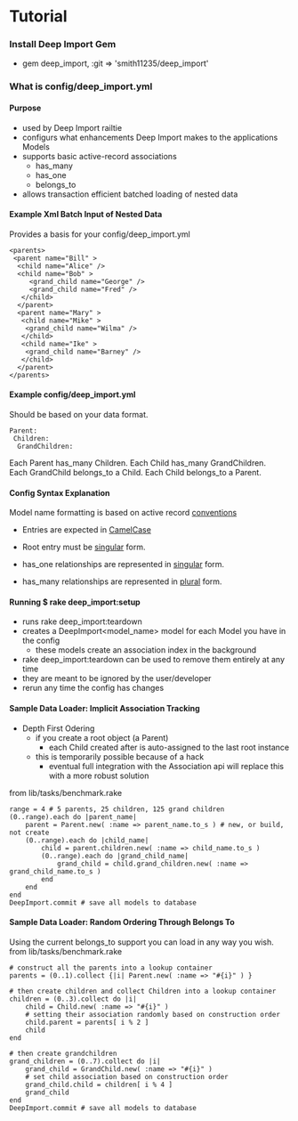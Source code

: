 # Tutorial

### Install Deep Import Gem

- gem deep_import, :git => 'smith11235/deep_import'

### What is config/deep_import.yml

#### Purpose
- used by Deep Import railtie
- configurs what enhancements Deep Import makes to the applications Models
- supports basic active-record associations
	- has_many
	- has_one
	- belongs_to
- allows transaction efficient batched loading of nested data

#### Example Xml Batch Input of Nested Data
Provides a basis for your config/deep_import.yml

    <parents>
     <parent name="Bill" >
      <child name="Alice" />
      <child name="Bob" >
         <grand_child name="George" />
         <grand_child name="Fred" />
       </child>
      </parent>
      <parent name="Mary" >
       <child name="Mike" >
        <grand_child name="Wilma" />
       </child>
       <child name="Ike" >
        <grand_child name="Barney" />
       </child>
      </parent>
    </parents>

#### Example config/deep_import.yml 
Should be based on your data format.

    Parent:
     Children:
      GrandChildren:

Each Parent has_many Children.  Each Child has_many GrandChildren.<br />
Each GrandChild belongs_to a Child.  Each Child belongs_to a Parent.

#### Config Syntax Explanation
Model name formatting is based on active record [conventions](http://api.rubyonrails.org/classes/ActiveSupport/Inflector.html)
- Entries are expected in [CamelCase](http://api.rubyonrails.org/classes/ActiveSupport/Inflector.html#method-i-camelize)

- Root entry must be [singular](http://api.rubyonrails.org/classes/ActiveSupport/Inflector.html#method-i-singularize) form.
- has_one relationships are represented in [singular](http://api.rubyonrails.org/classes/ActiveSupport/Inflector.html#method-i-singularize) form.
- has_many relationships are represented in [plural](http://api.rubyonrails.org/classes/ActiveSupport/Inflector.html#method-i-pluralize) form.

#### Running $ rake deep_import:setup
- runs rake deep_import:teardown
- creates a DeepImport<model_name> model for each Model you have in the config
	- these models create an association index in the background
- rake deep_import:teardown can be used to remove them entirely at any time
- they are meant to be ignored by the user/developer
- rerun any time the config has changes

#### Sample Data Loader: Implicit Association Tracking
- Depth First Odering 
	- if you create a root object (a Parent)
		- each Child created after is auto-assigned to the last root instance
	- this is temporarily possible because of a hack
		- eventual full integration with the Association api will replace this with a more robust solution

from lib/tasks/benchmark.rake

	range = 4 # 5 parents, 25 children, 125 grand children 
	(0..range).each do |parent_name|
		parent = Parent.new( :name => parent_name.to_s ) # new, or build, not create
		(0..range).each do |child_name|
			child = parent.children.new( :name => child_name.to_s )
			(0..range).each do |grand_child_name|
				grand_child = child.grand_children.new( :name => grand_child_name.to_s )
			end
		end
	end
	DeepImport.commit # save all models to database

#### Sample Data Loader: Random Ordering Through Belongs To
Using the current belongs_to support you can load in any way you wish.
from lib/tasks/benchmark.rake

	# construct all the parents into a lookup container
	parents = (0..1).collect {|i| Parent.new( :name => "#{i}" ) }

	# then create children and collect Children into a lookup container
	children = (0..3).collect do |i| 
		child = Child.new( :name => "#{i}" )
		# setting their association randomly based on construction order
		child.parent = parents[ i % 2 ]
		child
	end

	# then create grandchildren
	grand_children = (0..7).collect do |i|
		grand_child = GrandChild.new( :name => "#{i}" ) 
		# set child association based on construction order
		grand_child.child = children[ i % 4 ]
		grand_child
	end
	DeepImport.commit # save all models to database
